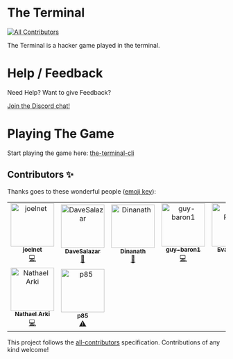 # The Terminal

[![All Contributors](https://img.shields.io/badge/all_contributors-9-orange.svg?style=flat-square)](#contributors)

The Terminal is a hacker game played in the terminal.

# Help / Feedback

Need Help? Want to give Feedback?

[Join the Discord chat!](https://discordapp.com/invite/Gg7ptD5)

# Playing The Game

Start playing the game here: [the-terminal-cli](https://www.npmjs.com/package/the-terminal)

## Contributors ✨

Thanks goes to these wonderful people ([emoji key](https://allcontributors.org/docs/en/emoji-key)):

<!-- ALL-CONTRIBUTORS-LIST:START - Do not remove or modify this section -->
<!-- prettier-ignore -->
<table>
  <tr>
    <td align="center"><a href="http://joel.net"><img src="https://avatars3.githubusercontent.com/u/742630?v=4" width="100px;" alt="joelnet"/><br /><sub><b>joelnet</b></sub></a><br /><a href="https://github.com/joelnet/the-terminal-daemon/commits?author=joelnet" title="Code">💻</a></td>
    <td align="center"><a href="https://github.com/DaveSalazar"><img src="https://avatars3.githubusercontent.com/u/13337220?v=4" width="100px;" alt="DaveSalazar"/><br /><sub><b>DaveSalazar</b></sub></a><br /><a href="https://github.com/joelnet/the-terminal-daemon/commits?author=DaveSalazar" title="Documentation">📖</a></td>
    <td align="center"><a href="https://github.com/dnafication"><img src="https://avatars3.githubusercontent.com/u/6381587?v=4" width="100px;" alt="Dinanath"/><br /><sub><b>Dinanath</b></sub></a><br /><a href="https://github.com/joelnet/the-terminal-daemon/commits?author=dnafication" title="Documentation">📖</a></td>
    <td align="center"><a href="https://github.com/guy-baron1"><img src="https://avatars3.githubusercontent.com/u/29865682?v=4" width="100px;" alt="guy-baron1"/><br /><sub><b>guy-baron1</b></sub></a><br /><a href="https://github.com/joelnet/the-terminal-daemon/commits?author=guy-baron1" title="Code">💻</a></td>
    <td align="center"><a href="http://evanplaice.com"><img src="https://avatars1.githubusercontent.com/u/303159?v=4" width="100px;" alt="Evan Plaice"/><br /><sub><b>Evan Plaice</b></sub></a><br /><a href="https://github.com/joelnet/the-terminal-daemon/commits?author=evanplaice" title="Code">💻</a></td>
    <td align="center"><a href="https://github.com/sowmiyamuthuraman"><img src="https://avatars0.githubusercontent.com/u/32141844?v=4" width="100px;" alt="sowmiyamuthuraman"/><br /><sub><b>sowmiyamuthuraman</b></sub></a><br /><a href="https://github.com/joelnet/the-terminal-daemon/commits?author=sowmiyamuthuraman" title="Code">💻</a></td>
    <td align="center"><a href="https://github.com/Firstbober"><img src="https://avatars0.githubusercontent.com/u/22197465?v=4" width="100px;" alt="Firstbober"/><br /><sub><b>Firstbober</b></sub></a><br /><a href="https://github.com/joelnet/the-terminal-daemon/commits?author=Firstbober" title="Code">💻</a></td>
  </tr>
  <tr>
    <td align="center"><a href="https://github.com/Krayorn"><img src="https://avatars2.githubusercontent.com/u/25324366?v=4" width="100px;" alt="Nathael Arki"/><br /><sub><b>Nathael Arki</b></sub></a><br /><a href="https://github.com/joelnet/the-terminal-daemon/commits?author=Krayorn" title="Code">💻</a></td>
    <td align="center"><a href="https://github.com/p85"><img src="https://avatars0.githubusercontent.com/u/10893666?v=4" width="100px;" alt="p85"/><br /><sub><b>p85</b></sub></a><br /><a href="https://github.com/joelnet/the-terminal-daemon/commits?author=p85" title="Tests">⚠️</a></td>
  </tr>
</table>

<!-- ALL-CONTRIBUTORS-LIST:END -->

This project follows the [all-contributors](https://github.com/all-contributors/all-contributors) specification. Contributions of any kind welcome!
